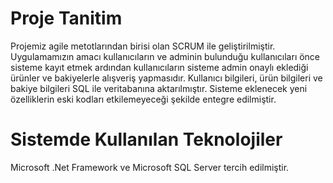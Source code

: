 # Proje Tanitim
Projemiz agile metotlarından birisi olan SCRUM ile geliştirilmiştir. Uygulamamızın amacı kullanıcıların ve adminin bulunduğu kullanıcıları önce sisteme kayıt etmek ardından kullanıcıların sisteme admin onaylı eklediği ürünler ve bakiyelerle alışveriş yapmasıdır. Kullanıcı bilgileri, ürün bilgileri ve bakiye bilgileri SQL ile veritabanına aktarılmıştır. Sisteme eklenecek yeni özelliklerin eski kodları etkilemeyeceği şekilde entegre edilmiştir.


# Sistemde Kullanılan Teknolojiler
Microsoft .Net Framework ve Microsoft SQL Server tercih edilmiştir.
